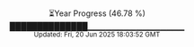 <p align="center">
⏳Year Progress (46.78 %)<br>
██████████████▁▁▁▁▁▁▁▁▁▁▁▁▁▁▁▁ <br>
<sub>Updated: Fri, 20 Jun 2025 18:03:52 GMT</sub>
</p>


